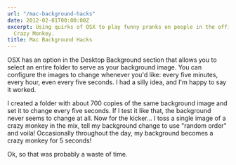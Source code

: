 ```yaml
---
url: "/mac-background-hacks"
date: 2012-02-01T00:00:00Z
excerpt: Using quirks of OSX to play funny pranks on people in the office AKA The
  Crazy Monkey.
title: Mac Background Hacks
---
```


OSX has an option in the Desktop Background section that allows you to
select an entire folder to serve as your background image. You can
configure the images to change whenever you'd like: every five minutes,
every hour, even every five seconds. I had a silly idea, and I'm happy
to say it worked.

I created a folder with about 700 copies of the same background image
and set it to change every five seconds. If I test it like that, the
background never seems to change at all. Now for the kicker... I toss a
single image of a crazy monkey in the mix, tell my background change to
use "random order" and voila! Occasionally throughout the day, my
background becomes a crazy monkey for 5 seconds!

Ok, so that was probably a waste of time.

<amp-img width="750" height="503" layout="responsive" src="//labs.tomasino.org/assets/images/crazy-monkey.jpg" alt="Crazy Monkey"></amp-img>
